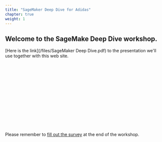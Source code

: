 ```yaml
---
title: "SageMaker Deep Dive for Adidas"
chapter: true
weight: 1
---
```


## Welcome to the SageMake Deep Dive workshop.

[Here is the link](/files/SageMaker Deep Dive.pdf) to the presentation we'll use together with this web site.
<br><br><br><br><br><br><br><br><br><br><br><br><br><br><br>
Please remember to [fill out the survey](https://survey.immersionday.com/cEfj_aWGg) at the end of the workshop.